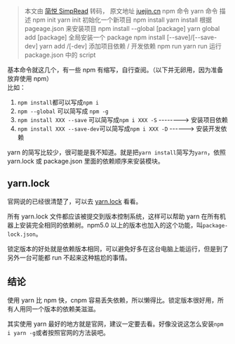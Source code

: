 > 本文由 [简悦 SimpRead](http://ksria.com/simpread/) 转码， 原文地址 [juejin.cn](https://juejin.cn/post/6844903507212894216) npm 命令 yarn 命令 描述 npm init yarn init 初始化一个新项目 npm install yarn install 根据 pageage.json 来安装项目 npm install --global [package] yarn global add [package] 全局安装一个 package npm install [--save]/[--save-dev] yarn add /[-dev] 添加项目依赖 / 开发依赖 npm run yarn run 运行 package.json 中的 script

基本命令就这几个，有一些 npm 有缩写，自行查阅。（以下并无卵用，因为准备放弃使用 npm）  
比如：

1.  `npm install`都可以写成`npm i`
2.  `npm --global` 可以简写成 `npm -g`
3.  `npm install XXX --save` 可以简写成`npm i XXX -S` --------> 安装项目依赖
4.  `npm install XXX --save-dev`可以简写成`npm i XXX -D` ------> 安装开发依赖

yarn 的简写比较少，很可能是我不知道。就是把`yarn install`简写为`yarn`，依照 yarn.lock 或 package.json 里面的依赖顺序来安装模块。

yarn.lock
---------

官网说的已经很清楚了，可以去 [yarn.lock](https://yarn.bootcss.com/docs/yarn-lock.html) 看看。

所有 yarn.lock 文件都应该被提交到版本控制系统，这样可以帮助 yarn 在所有机器上安装完全相同的依赖树。npm5.0 以上的版本也加入的这个功能，叫`package-lock.json`。

锁定版本的好处就是依赖版本相同，可以避免好多在这台电脑上能运行，但是到了另外一台可能都 run 不起来这种尴尬的事情。

结论
--

使用 yarn 比 npm 快，cnpm 容易丢失依赖，所以懒得比。锁定版本很好用，所有人用同一个版本的依赖美滋滋。

其实使用 yarn 最好的地方就是官网，建议一定要去看。好像没说这怎么安装`npm i yarn -g`或者按照官网的方法装吧。